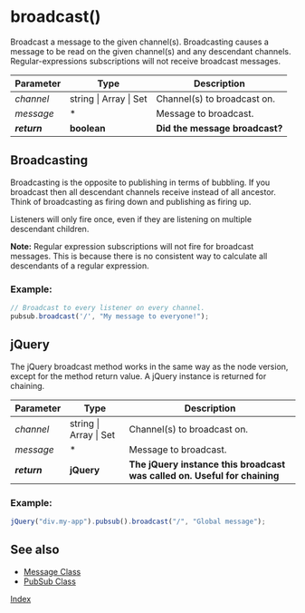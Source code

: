 # broadcast()

Broadcast a message to the given channel(s). Broadcasting causes a message to be read on the given channel(s) and any descendant channels. Regular-expressions subscriptions will not receive broadcast messages.

 | Parameter | Type | Description |
 | --- | --- | --- |
 | *channel* | string \| Array \| Set | Channel(s) to broadcast on. |
 | *message* | * | Message to broadcast. |
 | ***return*** | **boolean** | **Did the message broadcast?** |
 
 ## Broadcasting
 Broadcasting is the opposite to publishing in terms of bubbling.  If you broadcast then all descendant channels receive instead of all ancestor.  Think of broadcasting as firing down and publishing as firing up.
 
 Listeners will only fire once, even if they are listening on multiple descendant children.
 
 **Note:** Regular expression subscriptions will not fire for broadcast messages. This is because there is no consistent way to calculate all descendants of a regular expression.
 
  ### Example:
  
 ```javascript
 // Broadcast to every listener on every channel.
 pubsub.broadcast('/', "My message to everyone!"); 
 ```
  
## jQuery

The jQuery broadcast method works in the same way as the node version, except for the method return value.  A jQuery instance is returned for chaining.

 | Parameter | Type | Description |
 | --- | --- | --- |
 | *channel* | string \| Array \| Set | Channel(s) to broadcast on. |
 | *message* | * | Message to broadcast. |
 | ***return*** | **jQuery** | **The jQuery instance this broadcast was called on.  Useful for chaining** |



  ### Example:
```javascript
jQuery("div.my-app").pubsub().broadcast("/", "Global message");
```

## See also
  
 * [Message Class](../Message/index.md)
 * [PubSub Class](./index.md)
   

  [Index](../../ReadMe.md)
 